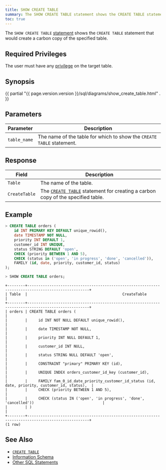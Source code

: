 ```yaml
---
title: SHOW CREATE TABLE
summary: The SHOW CREATE TABLE statement shows the CREATE TABLE statement that would create a carbon copy of the specified table. 
toc: true
---
```


The `SHOW CREATE TABLE` [statement](sql-statements.html) shows the `CREATE TABLE` statement that would create a carbon copy of the specified table.


## Required Privileges

The user must have any [privilege](privileges.html) on the target table.

## Synopsis

{{ partial "{{ page.version.version }}/sql/diagrams/show_create_table.html" . }}

## Parameters

Parameter | Description
----------|------------
`table_name` | The name of the table for which to show the `CREATE TABLE` statement.

## Response

Field | Description
------|------------
`Table` | The name of the table.
`CreateTable` | The [`CREATE TABLE`](create-table.html) statement for creating a carbon copy of the specified table. 

## Example

~~~ sql
> CREATE TABLE orders (
    id INT PRIMARY KEY DEFAULT unique_rowid(),
    date TIMESTAMP NOT NULL,
    priority INT DEFAULT 1,
    customer_id INT UNIQUE,
    status STRING DEFAULT 'open',
    CHECK (priority BETWEEN 1 AND 5),
    CHECK (status in ('open', 'in progress', 'done', 'cancelled')),
    FAMILY (id, date, priority, customer_id, status)
);

> SHOW CREATE TABLE orders;
~~~
~~~
+--------+--------------------------------------------------------------------------------------------------+
| Table  |                                           CreateTable                                            |
+--------+--------------------------------------------------------------------------------------------------+
| orders | CREATE TABLE orders (                                                                            |
|        |     id INT NOT NULL DEFAULT unique_rowid(),                                                      |
|        |     date TIMESTAMP NOT NULL,                                                                     |
|        |     priority INT NULL DEFAULT 1,                                                                 |
|        |     customer_id INT NULL,                                                                        |
|        |     status STRING NULL DEFAULT 'open',                                                           |
|        |     CONSTRAINT "primary" PRIMARY KEY (id),                                                       |
|        |     UNIQUE INDEX orders_customer_id_key (customer_id),                                           |
|        |     FAMILY fam_0_id_date_priority_customer_id_status (id, date, priority, customer_id, status),  |
|        |     CHECK (priority BETWEEN 1 AND 5),                                                            |
|        |     CHECK (status IN ('open', 'in progress', 'done', 'cancelled'))                               |
|        | )                                                                                                |
+--------+--------------------------------------------------------------------------------------------------+
(1 row)
~~~

## See Also

- [`CREATE TABLE`](create-table.html)
- [Information Schema](information-schema.html)
- [Other SQL Statements](sql-statements.html)

